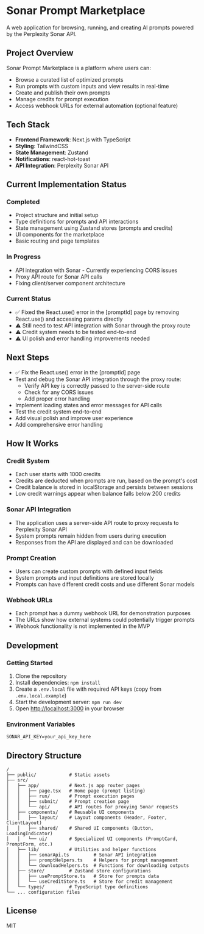 # Sonar Prompt Marketplace

A web application for browsing, running, and creating AI prompts powered by the Perplexity Sonar API.

## Project Overview

Sonar Prompt Marketplace is a platform where users can:

- Browse a curated list of optimized prompts
- Run prompts with custom inputs and view results in real-time
- Create and publish their own prompts
- Manage credits for prompt execution
- Access webhook URLs for external automation (optional feature)

## Tech Stack

- **Frontend Framework**: Next.js with TypeScript
- **Styling**: TailwindCSS
- **State Management**: Zustand
- **Notifications**: react-hot-toast
- **API Integration**: Perplexity Sonar API

## Current Implementation Status

### Completed
- Project structure and initial setup
- Type definitions for prompts and API interactions
- State management using Zustand stores (prompts and credits)
- UI components for the marketplace
- Basic routing and page templates

### In Progress
- API integration with Sonar - Currently experiencing CORS issues
- Proxy API route for Sonar API calls
- Fixing client/server component architecture

### Current Status
- ✅ Fixed the React.use() error in the [promptId] page by removing React.use() and accessing params directly
- ⚠️ Still need to test API integration with Sonar through the proxy route
- ⚠️ Credit system needs to be tested end-to-end
- ⚠️ UI polish and error handling improvements needed
## Next Steps
- ✅ Fix the React.use() error in the [promptId] page
- Test and debug the Sonar API integration through the proxy route:
  - Verify API key is correctly passed to the server-side route
  - Check for any CORS issues
  - Add proper error handling
- Implement loading states and error messages for API calls
- Test the credit system end-to-end
- Add visual polish and improve user experience
- Add comprehensive error handling

## How It Works

### Credit System

- Each user starts with 1000 credits
- Credits are deducted when prompts are run, based on the prompt's cost
- Credit balance is stored in localStorage and persists between sessions
- Low credit warnings appear when balance falls below 200 credits

### Sonar API Integration

- The application uses a server-side API route to proxy requests to Perplexity Sonar API
- System prompts remain hidden from users during execution
- Responses from the API are displayed and can be downloaded

### Prompt Creation

- Users can create custom prompts with defined input fields
- System prompts and input definitions are stored locally
- Prompts can have different credit costs and use different Sonar models

### Webhook URLs

- Each prompt has a dummy webhook URL for demonstration purposes
- The URLs show how external systems could potentially trigger prompts
- Webhook functionality is not implemented in the MVP

## Development

### Getting Started

1. Clone the repository
2. Install dependencies: `npm install`
3. Create a `.env.local` file with required API keys (copy from `.env.local.example`)
4. Start the development server: `npm run dev`
5. Open [http://localhost:3000](http://localhost:3000) in your browser

### Environment Variables

```
SONAR_API_KEY=your_api_key_here
```

## Directory Structure

```
/
├── public/            # Static assets
├── src/
│   ├── app/           # Next.js app router pages
│   │   ├── page.tsx   # Home page (prompt listing)
│   │   ├── run/       # Prompt execution pages
│   │   ├── submit/    # Prompt creation page
│   │   └── api/       # API routes for proxying Sonar requests
│   ├── components/    # Reusable UI components
│   │   ├── layout/    # Layout components (Header, Footer, ClientLayout)
│   │   ├── shared/    # Shared UI components (Button, LoadingIndicator)
│   │   └── ui/        # Specialized UI components (PromptCard, PromptForm, etc.)
│   ├── lib/           # Utilities and helper functions
│   │   ├── sonarApi.ts         # Sonar API integration
│   │   ├── promptHelpers.ts    # Helpers for prompt management
│   │   └── downloadHelpers.ts  # Functions for downloading outputs
│   ├── store/         # Zustand store configurations
│   │   ├── usePromptStore.ts   # Store for prompts data
│   │   └── useCreditStore.ts   # Store for credit management
│   └── types/         # TypeScript type definitions
└── ... configuration files
```

## License

MIT
